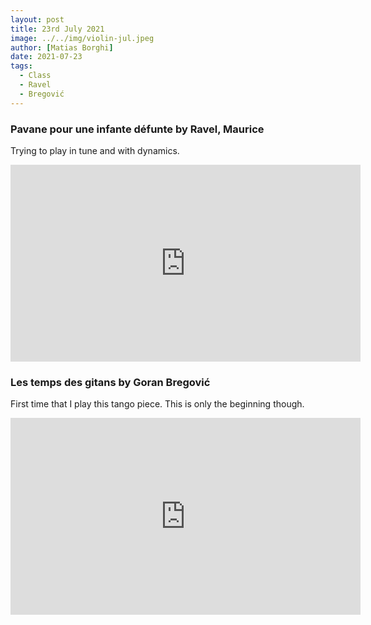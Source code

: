 ```yaml
---
layout: post
title: 23rd July 2021
image: ../../img/violin-jul.jpeg
author: [Matias Borghi]
date: 2021-07-23
tags:
  - Class
  - Ravel
  - Bregović
---
```


### Pavane pour une infante défunte by Ravel, Maurice

Trying to play in tune and with dynamics.

<iframe width="560" height="315" src="https://www.youtube.com/embed/4AAABWpcqBM" title="YouTube video player" frameborder="0" allow="accelerometer; autoplay; clipboard-write; encrypted-media; gyroscope; picture-in-picture" allowfullscreen></iframe>

### Les temps des gitans by Goran Bregović

First time that I play this tango piece. This is only the beginning though.

<iframe width="560" height="315" src="https://www.youtube.com/embed/I-KJeY5mRvc" title="YouTube video player" frameborder="0" allow="accelerometer; autoplay; clipboard-write; encrypted-media; gyroscope; picture-in-picture" allowfullscreen></iframe>
